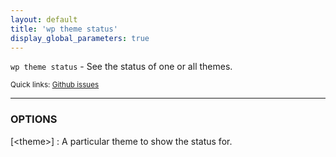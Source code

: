 ```yaml
---
layout: default
title: 'wp theme status'
display_global_parameters: true
---
```


`wp theme status` - See the status of one or all themes.

<small>Quick links: <a href="https://github.com/wp-cli/wp-cli/issues?q=is%3Aopen+label%3Acommand%3Astatus+sort%3Aupdated-desc">Github issues</a></small>

<hr />

### OPTIONS

[&lt;theme&gt;]
: A particular theme to show the status for.



